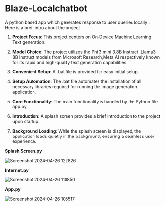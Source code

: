 # Blaze-Localchatbot
A python based app which generates response to user queries locally .
Here is a breif intro about the project 

1. **Project Focus**: This project centers on On-Device Machine Learning Text generation.

2. **Model Choice**: The project utilizes the Phi 3 mini 3.8B Instruct ,Llama3 8B Instruct models from Microsoft Research,Meta AI respectively known for its rapid and high-quality text generation capabilities.

3. **Convenient Setup**: A .bat file is provided for easy initial setup.

4. **Setup Automation**: The .bat file automates the installation of all necessary libraries required for running the image generation application.

5. **Core Functionality**: The main functionality is handled by the Python file app.py.

6. **Introduction**: A splash screen provides a brief introduction to the project upon startup.

7. **Background Loading**: While the splash screen is displayed, the application loads quietly in the background, ensuring a seamless user experience.
   
**Splash Screen.py**

![Screenshot 2024-04-26 122826](https://github.com/SreevadanMulugu/Blaze-Localchatbot/assets/64011908/1aa4f507-afb7-446b-9f50-632c11988a3f)


 
**Internet.py**

![Screenshot 2024-04-26 110850](https://github.com/SreevadanMulugu/Blaze-Localchatbot/assets/64011908/41d2b111-1a6e-462f-9b9d-34139793742a)


**App.py**


![Screenshot 2024-04-26 105517](https://github.com/SreevadanMulugu/Blaze-Localchatbot/assets/64011908/bfb00b3f-bef9-4887-99f2-06b8a6bc37f0)


